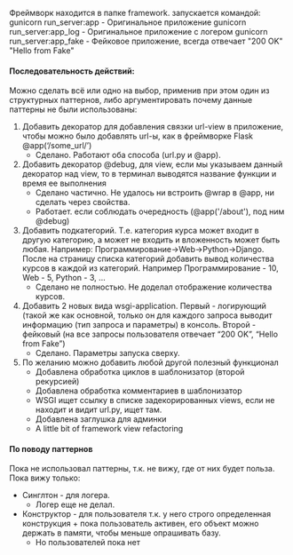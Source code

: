 Фреймворк находится в папке framework. запускается командой:
    gunicorn run_server:app - Оригинальное приложение
    gunicorn run_server:app_log - Оригинальное приложение с логером
    gunicorn run_server:app_fake - Фейковое приложение, всегда отвечает "200 OK" "Hello from Fake"


#### Последовательность действий:
Можно сделать всё или одно на выбор, применив при этом один из структурных паттернов, либо аргументировать почему данные паттерны не были использованы:
1. Добавить декоратор для добавления связки url-view в приложение, чтобы можно было добавлять url-ы, как в фреймворке Flask @app(‘/some_url/’)
    + Сделано. Работают оба способа (url.py и @app).
2. Добавить декоратор @debug, для view, если мы указываем данный декоратор над view, то в терминал выводятся название функции и время ее выполнения
    + Сделано частично. Не удалось ни встроить @wrap в @app, ни сделать через свойства.
    + Работает. если соблюдать очередность (@app('/about'), под ним @debug) 
3. Добавить подкатегорий. Т.е. категория курса может входит в другую категорию, а может не входить и вложенность может быть любая. Например: Программирование->Web->Python->Django. После на страницу списка категорий добавить вывод количества курсов в каждой из категорий. Например Программирование - 10, Web - 5, Python - 3, …
    + Сделано не полностью. Не доделал отображение количества курсов.
4. Добавить 2 новых вида wsgi-application. Первый - логирующий (такой же как основной, только он для каждого запроса выводит информацию (тип запроса и параметры) в консоль. Второй - фейковый (на все запросы пользователя отвечает “200 OK”, “Hello from Fake”)
    + Сделано. Параметры запуска сверху.
5. По желанию можно добавить любой другой полезный функционал
    + Добавлена обработка циклов в шаблонизатор (второй рекурсией)
    + Добавлена обработка комментариев в шаблонизатор
    + WSGI ищет ссылку в списке задекорированных views, если не находит и видит url.py, ищет там.
    + Добавлена заглушка для админки
    + A little bit of framework view refactoring

#### По поводу паттернов
Пока не использовал паттерны, т.к. не вижу, где от них будет польза. Пока вижу только:
+ Синглтон - для логера.
  - Логер еще не делал.
+ Конструктор - для пользователя т.к. у него строго определенная конструкция + пока пользователь активен, его объект можно держать в памяти, чтобы меньше опрашивать базу.
  - Но пользователей пока нет




